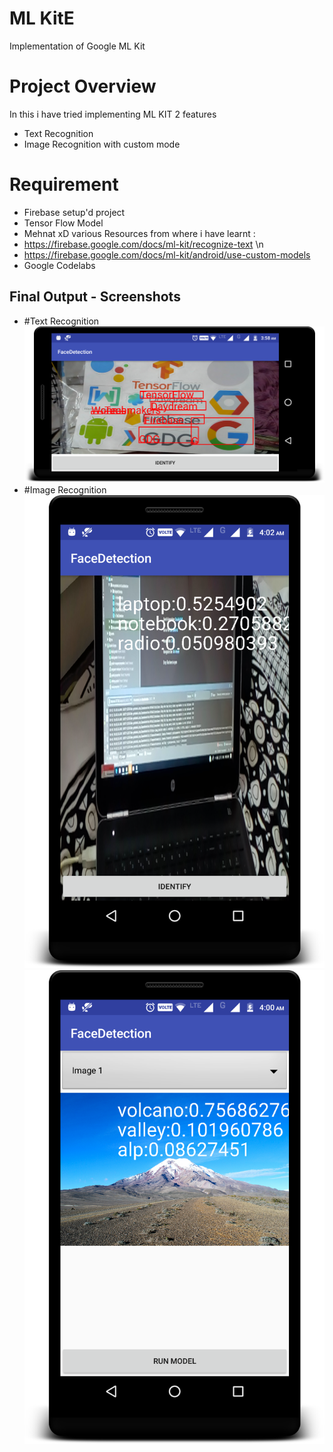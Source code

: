 # ML KitE 
Implementation of Google ML Kit

# Project Overview
In this i have tried implementing ML KIT 2 features
* Text Recognition
* Image Recognition with custom mode
# Requirement
* Firebase setup'd project 
* Tensor Flow Model
* Mehnat xD 
 various Resources from where i have learnt : 
 * https://firebase.google.com/docs/ml-kit/recognize-text \n
 * https://firebase.google.com/docs/ml-kit/android/use-custom-models
 * Google Codelabs 
 
## Final Output - Screenshots

* #Text Recognition                          
![](sample-screen/text.png)  
* #Image Recognition                          
![](sample-screen/custom_m.png) 
![](sample-screen/still_image.png) 

